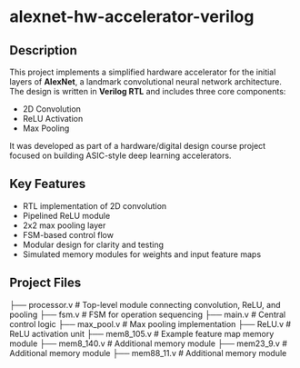 # alexnet-hw-accelerator-verilog

## Description

This project implements a simplified hardware accelerator for the initial layers of **AlexNet**, a landmark convolutional neural network architecture. The design is written in **Verilog RTL** and includes three core components:

- 2D Convolution
- ReLU Activation
- Max Pooling

It was developed as part of a hardware/digital design course project focused on building ASIC-style deep learning accelerators.

## Key Features

- RTL implementation of 2D convolution
- Pipelined ReLU module
- 2x2 max pooling layer
- FSM-based control flow
- Modular design for clarity and testing
- Simulated memory modules for weights and input feature maps

## Project Files

├── processor.v # Top-level module connecting convolution, ReLU, and pooling ├── fsm.v # FSM for operation sequencing ├── main.v # Central control logic ├── max_pool.v # Max pooling implementation ├── ReLU.v # ReLU activation unit ├── mem8_105.v # Example feature map memory module ├── mem8_140.v # Additional memory module ├── mem23_9.v # Additional memory module ├── mem88_11.v # Additional memory module
